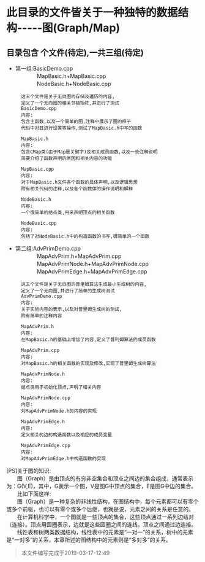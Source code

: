 此目录的文件皆关于一种独特的数据结构-----图(Graph/Map)
===========================
目录包含 个文件(待定),一共三组(待定)
------------------------
* 第一组:BasicDemo.cpp<br>
　　　　MapBasic.h+MapBasic.cpp<br>
　　　　NodeBasic.h+NodeBasic.cpp

        这五个文件是关于无向图的存储及遍历的内容,
        定义了一个无向图的相关邻接矩阵,并进行了测试
        BasicDemo.cpp
        内容:
        包含主函数,以及一个简单的图,注释中展示了图的样子
        代码中对其进行设置等操作,测试了MapBasic.h中写的函数

        MapBasic.h
        内容:
        包含CMap类(由于Map是关键字)及相关成员函数,以及一些注释说明
        简要介绍了函数声明的原因和相关内容的功能

        MapBasic.cpp
        内容:
        对于MapBasic.h文件各个函数的具体声明,以及逻辑思想
        附有相关代码的注释,以及各个函数体的操作说明和解释

        NodeBasic.h
        内容:
        一个很简单的结点类,用来声明顶点的相关函数

        NodeBasic.cpp
        内容:
        包括了对NodeBasic.h中的构造函数的书写,很简单的一个函数

* 第二组:AdvPrimDemo.cpp<br>
　　　　MapAdvPrim.h+MapAdvPrim.cpp<br>
　　　　MapAdvPrimNode.h+MapAdvPrimNode.cpp<br>
　　　　MapAdvPrimEdge.h+MapAdvPrimEdge.cpp

        这五个文件是关于无向图的普里姆算法生成最小生成树的内容,
        定义了一个无向图,并进行了简单的生成树测试
        AdvPrimDemo.cpp
        内容:
        关于实验内容的表示,以及对普里姆生成树的测试,
        附有简单的注释内容

        MapAdvPrim.h
        内容:
        在MapBasic.h的基础上增加了内容,定义了普利姆算法的成员函数

        MapAdvPrim.cpp
        内容:
        对MapBasic.h的相关函数的实现及修改,实现了普里姆生成树算法

        MapAdvPrimNode.h
        内容:
        结点类用于初始化顶点,声明了相关内容

        MapAdvPrimNode.cpp
        内容:
        对MapAdvPrimNode.h的内容的实现

        MapAdvPrimEdge.h
        内容:
        定义相关的边的构造函数以及相应的成员变量

        MapAdvPrimEdge.cpp
        内容:
        对MapAdvPrimEdge.h中构造函数的实现


[PS]关于图的知识:<br>
　　图（Graph）是由顶点的有穷非空集合和顶点之间边的集合组成，通常表示为：G(V,E)，其中，G表示一个图，V是图G中顶点的集合，E是图G中边的集合。<br>
　　比如下面这样:<br>
　　图（Graph）是一种复杂的非线性结构，在图结构中，每个元素都可以有零个或多个前驱，也可以有零个或多个后继，也就是说，元素之间的关系是任意的。<br>
　　在计算机科学中，一个图就是一些顶点的集合，这些顶点通过一系列边结对（连接）。顶点用圆圈表示，边就是这些圆圈之间的连线。顶点之间通过边连接。<br>
　　线性表和树两类数据结构，线性表中的元素是“一对一”的关系，树中的元素是“一对多”的关系，本章所述的图结构中的元素则是“多对多”的关系。<br>

>本文件编写完成于2019-03-17-12:49